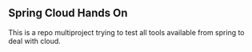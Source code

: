 ## Spring Cloud Hands On

This is a repo multiproject trying to test all tools available from spring to deal with cloud.

